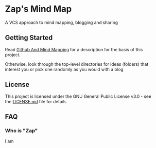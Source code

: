 # Zap's Mind Map
A VCS approach to mind mapping, blogging and sharing

## Getting Started
Read [Github And Mind Mapping](git-mind-mapping/README.md) for a description for the basis of this project.

Otherwise, look through the top-level directories for ideas (folders) that interest you or pick one randomly as you would with a blog

## License
This project is licensed under the GNU General Public License v3.0 - see the [LICENSE.md](LICENSE.md) file for details

## FAQ
### Who is "Zap"
I am
